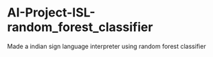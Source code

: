 # AI-Project-ISL-random_forest_classifier
Made a indian sign language interpreter using random forest classifier
